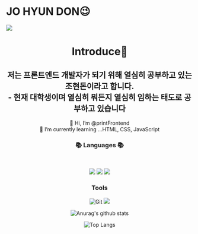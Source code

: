  # JO HYUN DON😉
<img src="https://capsule-render.vercel.app/api?type=waving&color=timeAuto&height=300&section=header&text=Donny%20Github&fontSize=50" />

<div align="center">
  <h1>Introduce🙌 </h1>
  <h2> 저는 프론트엔드 개발자가 되기 위해 열심히 공부하고 있는 조현돈이라고 합니다.</br>
  - 현재 대학생이며 열심히 뭐든지 열심히 임하는 태도로 공부하고 있습니다</h2>
  👋 Hi, I’m @printFrontend</br>
  🌱 I’m currently learning ...HTML, CSS, JavaScript


  <h3 align="center"><b>📚 Languages 📚</b></h3>
  </br>
  <p align="center">
  <img src="https://img.shields.io/badge/HTML-orange?style=flat&logo=HTML5&logoColor=E34F26"/>
  <img src="https://img.shields.io/badge/CSS-blue?style=flat&logo=CSS3&logoColor=1572B6"/>
  <img src="https://img.shields.io/badge/javascirpt-yellow?style=flat&logo=JavaScript&logoColor=F7DF1E"/>
  <p>
  
   ### Tools
  ![Git](https://img.shields.io/badge/Git-F05032.svg?&style=flat&logo=Git&logoColor=white)
  <img src="https://img.shields.io/badge/Visual Studio-blue?style=flat&logo=Visual Studio&logoColor=#C2D91"/>
  
  ![Anurag's github stats](https://github-readme-stats.vercel.app/api?username=printFrontend&show_icons=true&theme=tokyonight)

  ![Top Langs](https://github-readme-stats.vercel.app/api/top-langs/?username=printFrontend&layout=compact&theme=tokyonight)
</div>
